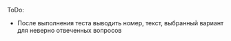 ToDo:
* После выполнения теста выводить номер, текст, выбранный вариант для неверно отвеченных вопросов